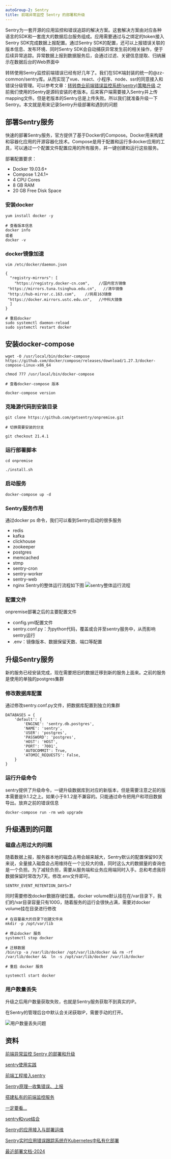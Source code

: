 ```yaml
---
autoGroup-2: Sentry
title: 前端异常监控 Sentry 的部署和升级
---
```

Sentry为一套开源的应用监控和错误追踪的解决方案。这套解决方案由对应各种语言的SDK和一套庞大的数据后台服务组成。应用需要通过与之绑定的token接入Sentry SDK完成数据上报配置。通过Sentry SDK的配置，还可以上报错误关联的版本信息、发布环境、同时Sentry SDK会自动捕获异常发生前的相关操作，便于后续异常追踪。异常数据上报到数据服务后，会通过过滤、关键信息提取、归纳展示在数据后台的Web界面中

转转使用Sentry监控前端错误已经有好几年了。我们在SDK端封装的统一的@zz-common/sentry库。从而实现了vue、react、小程序、node、ssr的同意接入和错误分级管理。可以参考文章：[转转商业前端错误监控系统(sentry)策略升级](https://mp.weixin.qq.com/s?__biz=MzU0OTExNzYwNg==&mid=2247484793&idx=1&sn=a8949c19eaa1d42e155b3c318f95b23d&chksm=fbb58eb0ccc207a6249404465ebdb6bd7e5ca127098f057eea543bdc7cf87b0a8121954884b4&mpshare=1&scene=21&srcid=&sharer_sharetime=1577419408674&sharer_shareid=2ffb899af29757cd77958f17431b5436#wechat_redirect).之前我们使用的Sentry是源码安装的老版本。后来客户端需要接入Sentry并上传mapping文件。但是老版本的Sentry总是上传失败。所以我们就准备升级一下Sentry。本文就是用来记录Sentry升级部署和遇到的问题

## 部署Sentry服务
快速的部署Sentry服务，官方提供了基于Docker的Compose。Docker用来构建和容器化应用的开源容器化技术。Compose是用于配置和运行多docker应用的工具，可以通过一个配置文件配置应用的所有服务，并一键创建和运行这些服务。

部署配置要求：
- Docker 19.03.6+
- Compose 1.24.1+
- 4 CPU Cores
- 8 GB RAM
- 20 GB Free Disk Space

### 安装docker
```
yum install docker -y

# 查看版本信息
docker info 
或者
docker -v
```

### docker镜像加速
```
vim /etc/docker/daemon.json

{
  "registry-mirrors": [
    "https://registry.docker-cn.com",    //国内官方镜像
 "https://mirrors.tuna.tsinghua.edu.cn",   //清华镜像
 "http://hub-mirror.c.163.com",    //网易163镜像
 "https://docker.mirrors.ustc.edu.cn",   //中科大镜像
  ]
}

# 重启docker
sudo systemctl daemon-reload
sudo systemctl restart docker
```

## 安装docker-compose
```
wget -O /usr/local/bin/docker-compose https://github.com/docker/compose/releases/download/1.27.3/docker-compose-Linux-x86_64

chmod 777 /usr/local/bin/docker-compose

# 查看docker-compose 版本

docker-compose version

```

### 克隆源代码到安装目录
```
git clone https://github.com/getsentry/onpremise.git

# 切换需要安装的分支

git checkout 21.4.1

```
### 运行部署脚本
```
cd onpremise

./install.sh
```

### 启动服务
```
docker-compose up -d
```
### Sentry服务作用
通过docker ps 命令，我们可以看到Sentry启动的很多服务
- redis
- kafka
- clickhouse
- zookeeper
- postgres
- memcached
- stmp
- sentry-cron
- sentry-worker
- sentry-web
- nginx
Sentry的整体运行流程如下图
![sentry整体运行流程](./images/8.jpg)

### 配置文件
onpremise部署之后的主要配置文件
- config.yml配置文件
- sentry.conf.py：为python代码，覆盖或合并至sentry服务中，从而影响sentry运行
- .env：镜像版本、数据保留天数、端口等配置

## 升级Sentry服务
新的服务已经安装完成，现在需要把旧的数据迁移到新的服务上面来。之前的服务是使用的单独的postgres集群

### 修改数据库配置
通过修改sentry.conf.py文件，把数据库配置到独立的集群
```
DATABASES = {
    'default': {
        'ENGINE': 'sentry.db.postgres',
        'NAME': 'sentry',
        'USER': 'postgres',
        'PASSWORD': 'postgres',
        'HOST': 'HOST',
        'PORT': '7001',
        'AUTOCOMMIT': True,
        'ATOMIC_REQUESTS': False,
    }
}
```
### 运行升级命令
sentry提供了升级命令，一键升级数据库到对应的新版本，但是需要注意之前的版本需要是9.1.2之上。如果小于9.1.2是不兼容的。只能通过命令把用户和项目数据导出。放弃之前的错误信息
```
docker-compose run -rm web upgrade
```

## 升级遇到的问题
### 磁盘占用过大的问题
随着数据上报，服务器本地的磁盘占用会越来越大，Sentry默认的配置保留90天来说，全量接入磁盘会占用维持在一个比较大的值，同时这么大的数据量的查询也是一个负担。为了减轻负担，需要从服务端和业务应用端同时入手。总和考虑我将数据保留时常改为7天。修改.env文件即可。
```
SENTRY_EVENT_RETENTION_DAYS=7
```
同时需要修改docker数据存储位置。docker volume默认挂在在/var目录下，我们的/var目录容量只有100G，随着服务的运行会很快占满，需要对docker volume挂在目录进行修改

```
# 在容量最大的目录下创建文件夹
mkdir -p /opt/var/lib

# 停止docker 服务
systemctl stop docker

# 迁移数据
/bin/cp -a /var/lib/docker /opt/var/lib/docker && rm -rf /var/lib/docker &&  ln -s /opt/var/lib/docker /var/lib/docker

# 重启 docker 服务

systemctl start docker
```
### 用户数量丢失
升级之后用户数量获取失败，也就是Sentry服务获取不到真实的IP。

在Sentry的管理后台中默认会关闭获取IP，需要手动的打开。

![用户数量丢失问题](./images/9.jpg)


## 资料
[前端异常监控 Sentry 的部署和升级](https://mp.weixin.qq.com/s/iQEShvNqY_aSw2gX5Cu6hA)

[sentry使用实践](https://blog.csdn.net/marco__/article/details/103056805)

[前端工程接入sentry](https://juejin.cn/post/7009565622883319844)

[Sentry原理--收集错误、上报](https://juejin.cn/post/6957475955858210823#heading-15)

[搭建私有的前端监控服务](https://juejin.cn/post/6844903620958224398)

[一定要看...](https://juejin.cn/post/6974424800563298341)

[sentry和vue结合](https://juejin.cn/post/6844903831256432648)

[Sentry的应用接入与部署运维](http://events.jianshu.io/p/64a3b3283f0a)

[Sentry实时应用错误跟踪系统在Kubernetes中私有化部署](https://blog.csdn.net/hack1015/article/details/105624707)


[最近部署文档-2024](https://juejin.cn/post/7083340345215287332)